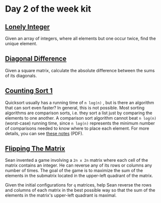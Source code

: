 # Day 2 of the week kit

## [Lonely Integer](Lonely_Integer)

Given an array of integers, where all elements but one occur twice, find the unique element.

## [Diagonal Difference](Diagonal_Difference)

Given a square matrix, calculate the absolute difference between the sums of its diagonals.

## [Counting Sort 1](Counting_Sort_1)

Quicksort usually has a running time of  `n log(n)` , but is there an algorithm that can sort even faster? In general, this is not possible. Most sorting algorithms are comparison sorts, i.e. they sort a list just by comparing the elements to one another. A comparison sort algorithm cannot beat `n log(n)`  (worst-case) running time, since  `n log(n)`  represents the minimum number of comparisons needed to know where to place each element. For more details, you can see [these notes](http://www.cs.cmu.edu/~avrim/451f11/lectures/lect0913.pdf) (PDF).

## [Flipping The Matrix](Flipping_The_Matrix)

Sean invented a game involving a `2n x 2n` matrix where each cell of the matrix contains an integer. He can reverse any of its rows or columns any number of times. The goal of the game is to maximize the sum of the elements in the  submatrix located in the upper-left quadrant of the matrix.

Given the initial configurations for `q` matrices, help Sean reverse the rows and columns of each matrix in the best possible way so that the sum of the elements in the matrix's upper-left quadrant is maximal.

